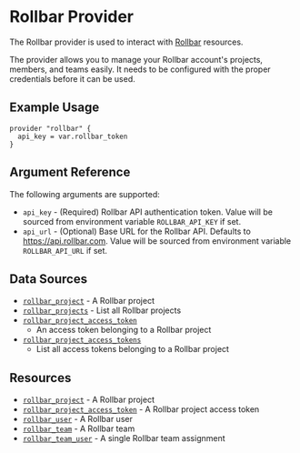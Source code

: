 Rollbar Provider
================

The Rollbar provider is used to interact with [Rollbar](https://rollbar.com)
resources.

The provider allows you to manage your Rollbar account's projects, members, and
teams easily. It needs to be configured with the proper credentials before it
can be used.


Example Usage
-------------

```hcl
provider "rollbar" {
  api_key = var.rollbar_token
}
```

Argument Reference
------------------

The following arguments are supported:

* `api_key` - (Required) Rollbar API authentication token. Value will be
  sourced from environment variable `ROLLBAR_API_KEY` if set.
* `api_url` - (Optional) Base URL for the Rollbar API.  Defaults to
  https://api.rollbar.com.  Value will be sourced from environment variable
  `ROLLBAR_API_URL` if set.


Data Sources
------------

* [`rollbar_project`](data-sources/project.md) - A Rollbar project
* [`rollbar_projects`](data-sources/projects.md) - List all Rollbar
  projects
* [`rollbar_project_access_token`](data-sources/project_access_token.md)
  - An access token belonging to a Rollbar project
* [`rollbar_project_access_tokens`](data-sources/project_access_tokens.md)
  - List all access tokens belonging to a Rollbar project


Resources
---------

* [`rollbar_project`](resources/project.md) - A Rollbar project
* [`rollbar_project_access_token`](resources/project_access_token.md) - A
  Rollbar project access token
* [`rollbar_user`](resources/user.md) - A Rollbar user
* [`rollbar_team`](resources/team.md) - A Rollbar team
* [`rollbar_team_user`](resources/team_user.md) - A single Rollbar team assignment
